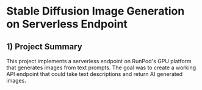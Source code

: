 # Stable Diffusion Image Generation on Serverless Endpoint 

## 1) Project Summary 

This project implements a serverless endpoint on RunPod's GPU platform that generates images from text prompts. The goal was to create a working API endpoint that could take text descriptions and return AI generated images. 
